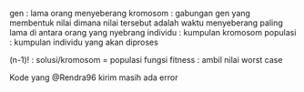 gen : lama orang menyeberang
kromosom : gabungan gen yang membentuk nilai dimana nilai tersebut adalah waktu menyeberang paling lama di antara orang yang nyebrang
individu : kumpulan kromosom
populasi : kumpulan individu yang akan diproses

(n-1)! : solusi/kromosom = populasi
fungsi fitness : ambil nilai worst case

Kode yang @Rendra96 kirim masih ada error
